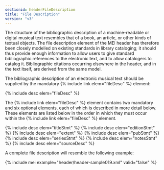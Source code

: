 ```yaml
---
sectionid: headerFileDescription
title: "File Description"
version: "v3"
---
```


The structure of the bibliographic description of a machine-readable or digital musical text resembles that of a book, an article, or other kinds of textual objects. The file description element of the MEI header has therefore been closely modelled on existing standards in library cataloging; it should thus provide enough information to allow users to give standard bibliographic references to the electronic text, and to allow catalogers to catalog it. Bibliographic citations occurring elsewhere in the header, and in the text itself, are derived from the same model.

The bibliographic description of an electronic musical text should be supplied by the mandatory {% include link elem="fileDesc" %} element:

{% include desc elem="fileDesc" %} 

The {% include link elem="fileDesc" %} element contains two mandatory and six optional elements, each of which is described in more detail below. These elements are listed below in the order in which they must occur within the {% include link elem="fileDesc" %} element.

{% include desc elem="titleStmt" %} 
{% include desc elem="editionStmt" %} 
{% include desc elem="extent" %} 
{% include desc elem="pubStmt" %} 
{% include desc elem="seriesStmt" %} 
{% include desc elem="notesStmt" %} 
{% include desc elem="sourceDesc" %} 

A complete file description will resemble the following example:

{% include mei example="header/header-sample019.xml" valid="false" %}
